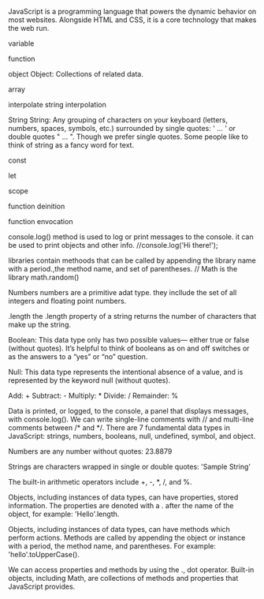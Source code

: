 JavaScript
is a programming language that powers the dynamic behavior on most websites. Alongside HTML and CSS, it is a core technology that makes the web run.


variable

function 

object 
Object: Collections of related data.

array

interpolate
string interpolation

String 
String: Any grouping of characters on your keyboard (letters, numbers, spaces, symbols, etc.) surrounded by single quotes: ' ... ' or double quotes " ... ". Though we prefer single quotes. Some people like to think of string as a fancy word for text.


const 

let 

scope 

function deinition 

function envocation 

console.log()
 method is used to log or print messages to the console. it can be used to print objects and other info.
//console.log('Hi there!');

libraries
contain methoods that can be called by appending the library name with a period.,the method name, and set of parentheses.
// Math is the library  math.random()

Numbers
numbers are a primitive adat type. they incllude the set of all integers and floating point numbers.

.length
the .length property of a string returns the number of characters that make up the string.

Boolean:
This data type only has two possible values— either true or false (without quotes). It’s helpful to think of booleans as on and off switches or as the answers to a “yes” or “no” question.

Null: 
This data type represents the intentional absence of a value, and is represented by the keyword null (without quotes).

Add: + Subtract: - Multiply: * Divide: / Remainder: %

Data is printed, or logged, to the console, a panel that displays messages, with console.log().
We can write single-line comments with // and multi-line comments between /* and */.
There are 7 fundamental data types in JavaScript: strings, numbers, booleans, null, undefined, symbol, and object.

Numbers are any number without quotes: 23.8879

Strings are characters wrapped in single or double quotes: 'Sample String'

The built-in arithmetic operators include +, -, *, /, and %.

Objects, including instances of data types, can have properties, stored information. The properties are denoted with a . after the name of the object, for example: 'Hello'.length.

Objects, including instances of data types, can have methods which perform actions. Methods are called by appending the object or instance with a period, the method name, and parentheses. For example: 'hello'.toUpperCase().

We can access properties and methods by using the ., dot operator.
Built-in objects, including Math, are collections of methods and properties that JavaScript provides.